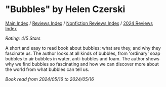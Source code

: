# "Bubbles" by Helen Czerski

[Main Index](../../../README.md) / [Reviews Index](../../README.md) / [Nonfiction Reviews Index](../README.md) / [2024 Reviews Index](README.md)

*Rating: 4/5 Stars*

A short and easy to read book about bubbles: what are they, and why they fascinate us. The author looks at all kinds of bubbles, from 'ordinary' soap bubbles to air bubbles in water, anti-bubbles and foam. The author shows why we find bubbles so fascinating and how we can discover more about the world from what bubbles can tell us.

*Book read from 2024/05/16 to 2024/05/16*
